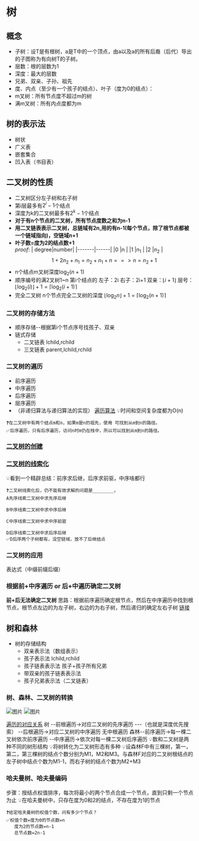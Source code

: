 # 树

## 概念
* 子树：设T是有根树，a是T中的一个顶点，由a以及a的所有后裔（后代）导出的子图称为有向树T的子树。
* 层数：根的层数为1
* 深度：最大的层数
* 兄弟、双亲、子孙、祖先
* 度、内点（至少有一个孩子的结点）、叶子（度为0的结点）：
* m叉树：所有节点度不超过m的树
* 满m叉树：所有内点度都为m

## 树的表示法
* 树状
* 广义表
* 嵌套集合
* 凹入表（书目表）

## 二叉树的性质
* 二叉树区分左子树和右子树
* 第i层最多有$2^i - 1$个结点
* 深度为k的二叉树最多有$2^k - 1$个结点
* **对于有n个节点的二叉树，所有节点度数之和为n-1**
* **用二叉链表表示二叉树，总链域有2n,用的有n-1(每个节点，除了根节点都被一个链域指向)，空链域n+1**
* **叶子数=度为2的结点数+1**  
  *proof*:
  | degree|number| 
  |-------|------|
  |0    |n     |
  |1    |$n_1$ |
  |2    |$n_2$ | 
  $$
  1+2{n_2}+n_1=n_2+n_1+n
  ==>n=n_2+1
  $$
* n个结点m叉树深度$\log_{2} (n+1)$
* 顺序编号的满2叉树1~n
第i个结点的
   左子：2i
   右子：2i+1
   双亲：$\lfloor {i+1} \rfloor$ 
   层号：$\lfloor \log_{2}(i) \rfloor +1=\lceil \log_{2}(i+1) \rceil$ 
* 完全二叉树
  n个节点完全二叉树的深度
  $\lfloor \log_2n \rfloor+1=\lceil \log_2(n+1) \rceil$



### 二叉树的存储方法
  - 顺序存储--根据第i个节点序号找孩子、双亲
  - 链式存储
     * 二叉链表 lchild,rchild
     * 三叉链表 parent,lchild,rchild  
  
### 二叉树的遍历
  * 前序遍历
  * 中序遍历
  * 后序遍历
  * 层序遍历
  * （非递归算法与递归算法的实现）
  [遍历算法](https://www.cnblogs.com/kangna/p/11846154.html)
💡时间和空间复杂度都为O(n)
~~~
❓在二叉树中有两个结点m和n，如果m是n的祖先，使用 可找到从m到n的路径。
✅后序遍历，只有后序遍历，访问n时m仍在栈中，所以可以找到从m到n的路径。  
~~~
### [二叉树的创建](https://blog.csdn.net/weixin_42777504/article/details/103413314)

### [二叉树的线索化](https://blog.csdn.net/c18219227162/article/details/50188579)
💡看到一个精辟总结：前序求后继，后序求前驱，中序啥都行
~~~
❓二叉树线索化后，仍不能有效求解的问题是________。
A先序线索二叉树中求先序后继  

B中序线索二叉树中求中序后继  

C中序线索二叉树中求中序前驱   

D后序线索二叉树中求后序后继  
✅D后序两个子树都有，没空链域，放不了后继结点
~~~
### 二叉树的应用
  表达式（中缀前缀后缀）

### 根据前+中序遍历 or 后+中遍历确定二叉树
  **前+后无法确定二叉树**
  思路：根据前序遍历确定根节点，然后在中序遍历中找到根节点，根节点左边的为左子树，右边的为右子树，然后递归的确定左右子树
  [链接](https://blog.csdn.net/seveny_/article/details/82745802)

## 树和森林
* 树的存储结构
  * 双亲表示法（数组表示）
  * 孩子表示法 lchild,rchild
  * 孩子链表表示法 孩子+孩子所有兄弟
  * 带双亲的孩子链表表示法
  * 孩子兄弟表示法（二叉链表）

### 树、森林、二叉树的转换
![图片](trans1.bmp)
![图片](trans2.bmp)

[遍历的对应关系](https://blog.csdn.net/weixin_44775255/article/details/120654059)
树  --前根遍历->对应二叉树的先序遍历 ---（也就是深度优先搜索）
    --后根遍历->对应二叉树的中序遍历
    无中根遍历
森林--前序遍历->每一棵二叉树依次前序遍历
    --中序遍历->依次对每一棵二叉树后序遍历
💡数和二叉树是两种不同的树形结构
💡将树转化为二叉树形态有多种
💡设森林F中有三棵树，第一，第二，第三棵树的结点个数分别为M1，M2和M3。与森林F对应的二叉树根结点的左子树中结点个数为M1-1，而右子树的结点个数为M2+M3
### 哈夫曼树、哈夫曼编码
步骤：按结点权值排序，每次将最小的两个节点合成一个节点，直到只剩一个节点为止
💡在哈夫曼树中，只存在度为0和2的结点，不存在度为1的节点
~~~
❓给定哈夫曼树的权值个数，问有多少个节点？
✅权值个数=度为0的节点数=n
   度为2的节点数=n-1
   总节点数=2n-1
~~~